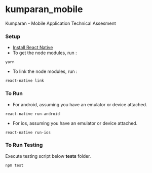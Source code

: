 # kumparan_mobile
Kumparan - Mobile Application Technical Assesment

### Setup
* [Install React Native](https://facebook.github.io/react-native/docs/getting-started.html#content "Install React Native")
* To get the node modules, run :
```
yarn
```
* To link the node modules, run :
```
react-native link
```

### To Run
* For android, assuming you have an emulator or device attached.

```
react-native run-android
```

* For ios, assuming you have an emulator or device attached.

```
react-native run-ios
```

### To Run Testing

Execute testing script below __tests__ folder.
```
npm test
```

